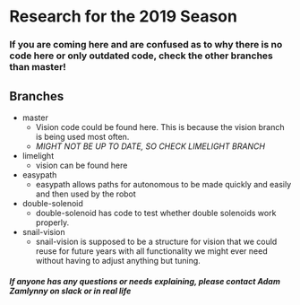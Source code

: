 # Research for the 2019 Season
### If you are coming here and are confused as to why there is no code here or only outdated code, check the other branches than master!
## Branches
 * master
   * Vision code could be found here. This is because the vision branch is being used most often. 
   * *MIGHT NOT BE UP TO DATE, SO CHECK LIMELIGHT BRANCH*
 * limelight
   * vision can be found here
 * easypath
   * easypath allows paths for autonomous to be made quickly and easily and then used by the robot
 * double-solenoid
   * double-solenoid has code to test whether double solenoids work properly.
 * snail-vision
   * snail-vision is supposed to be a structure for vision that we could reuse for future years with all functionality we might ever need without having to adjust anything but tuning.
##### If anyone has any questions or needs explaining, please contact Adam Zamlynny on slack or in real life
